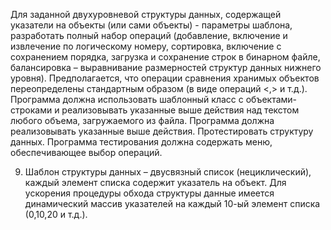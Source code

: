 Для заданной двухуровневой структуры данных, содержащей указатели на объекты (или сами объекты) - параметры шаблона, разработать полный набор операций (добавление, включение и извлечение по логическому номеру, сортировка, включение с сохранением порядка, загрузка и сохранение строк в бинарном файле, балансировка – выравнивание размерностей структур данных нижнего уровня). Предполагается, что операции сравнения хранимых объектов переопределены стандартным образом (в виде операций <,> и т.д.). Программа должна использовать шаблонный класс с объектами- строками и реализовывать указанные выше действия над текстом любого объема, загружаемого из файла.
Программа должна реализовывать указанные выше действия. Протестировать структуру данных. Программа тестирования должна содержать меню, обеспечивающее выбор операций.


9. Шаблон структуры данных – двусвязный список (нециклический), каждый элемент списка содержит указатель на объект. Для ускорения процедуры обхода структуры данные имеется динамический массив указателей на каждый 10-ый элемент списка (0,10,20 и т.д.).
